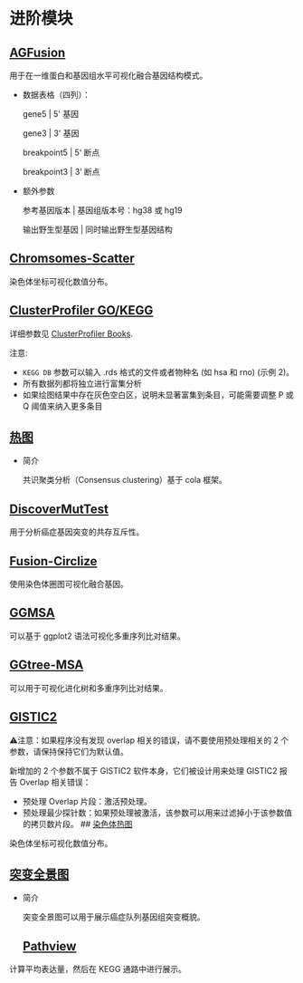 # 进阶模块

## [AGFusion](/advance/agfusion)

用于在一维蛋白和基因组水平可视化融合基因结构模式。

- 数据表格（四列）：

  gene5 | 5' 基因

  gene3 | 3' 基因

  breakpoint5 | 5‘ 断点

  breakpoint3 | 3‘ 断点

- 额外参数

  参考基因版本 | 基因组版本号：hg38 或 hg19
  
  输出野生型基因 | 同时输出野生型基因结构
## [Chromsomes-Scatter](/advance/chromsomes-scatter)

染色体坐标可视化数值分布。
## [ClusterProfiler GO/KEGG](/advance/clusterprofiler-go-kegg)

详细参数见 [ClusterProfiler Books](https://hiplot-academic.com/books-static/clusterprofiler-book).

注意: 

- `KEGG DB` 参数可以输入 .rds 格式的文件或者物种名 (如 hsa 和 rno) (示例 2)。
- 所有数据列都将独立进行富集分析
- 如果绘图结果中存在灰色空白区，说明未显著富集到条目，可能需要调整 P 或 Q 阈值来纳入更多条目
## [热图](/basic/heatmap)

- 简介

  共识聚类分析（Consensus clustering）基于 cola 框架。
## [DiscoverMutTest](/advance/discover-mut-test)

用于分析癌症基因突变的共存互斥性。
## [Fusion-Circlize](/advance/fusion-circlize)

使用染色体圈图可视化融合基因。
## [GGMSA](/advance/ggmsa)

可以基于 ggplot2 语法可视化多重序列比对结果。
## [GGtree-MSA](/advance/ggtree-msa)

可以用于可视化进化树和多重序列比对结果。
## [GISTIC2](/advance/gistic2)

⚠️注意：如果程序没有发现 overlap 相关的错误，请不要使用预处理相关的 2 个参数，请保持保持它们为默认值。 

新增加的 2 个参数不属于 GISTIC2 软件本身，它们被设计用来处理 GISTIC2 报告 Overlap 相关错误：

- 预处理 Overlap 片段：激活预处理。
- 预处理最少探针数：如果预处理被激活，该参数可以用来过滤掉小于该参数值的拷贝数片段。 ## [染色体热图](/advance/ideogram-heat)

染色体坐标可视化数值分布。
## [突变全景图](/advance/oncoplot)

- 简介

  突变全景图可以用于展示癌症队列基因组突变概貌。
  ## [Pathview](/advance/pathview)

计算平均表达量，然后在 KEGG 通路中进行展示。
